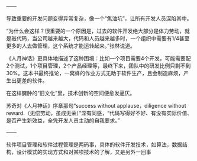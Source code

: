 ——

导致重要的开发问题变得异常复杂，像一个“焦油坑”，让所有开发人员深陷其中。

“为什么会这样？很重要的一个原因是，过去的软件开发绝大部分是体力劳动，就是敲代码，当公司越来越大，代码和人员越来越多时，一个组织中需要有1/4甚至更多的人去做管理，这个系统才能运转起来。”张林说道。

《人月神话》更具体地描述了这种困境：比如一个项目需要4个开发，可能需要配2个测试，1个项目管理，2个产品经理等，最终下来，团队中的研发比例只剩不到30%。这本书最终推论，一窝蜂的作业方式无助于软件生产，且会制造麻烦，产生出更差的软件。

在这样臃肿的“旧文化”里，技术创新的空间便愈发逼仄。

苏奇对《人月神话》序章那句“success without applause，diligence without reward.（无偿劳动，虽成无荣）”深有同感，“代码写得好不好、有没有实际价值、是否产生新效益，全凭开发人员主动的自我要求。”

——

软件项目管理和软件过程管理是两码事，具体的软件开发技术，如算法，数据结构，设计模式的实现方式和对某项技术的了解，又是另外一回事